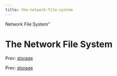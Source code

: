 ```yaml
---
title: the-network-file-system
---
```


Network File System"

# The Network File System

Prev: [storage](storage.md)

Prev: [storage](storage.md)
